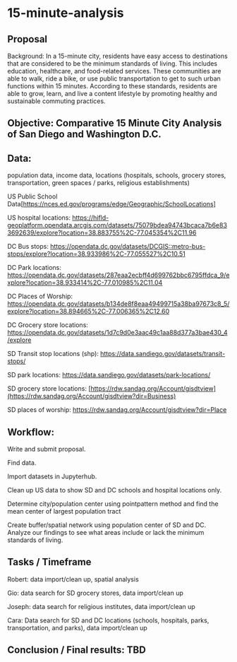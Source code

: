 # 15-minute-analysis

## Proposal

Background:  In a 15-minute city, residents have easy access to destinations that are considered to be the minimum standards of living. This includes education, healthcare, and food-related services. These communities are able to walk, ride a bike, or use public transportation to get to such urban functions within 15 minutes. According to these standards, residents are able to grow, learn, and live a content lifestyle by promoting healthy and sustainable commuting practices.

## Objective: Comparative 15 Minute City Analysis of San Diego and Washington D.C.

## Data:
population data, income data, locations (hospitals, schools, grocery stores, transportation, green spaces / parks, religious establishments)

US Public School Data[https://nces.ed.gov/programs/edge/Geographic/SchoolLocations]

US hospital locations: https://hifld-geoplatform.opendata.arcgis.com/datasets/75079bdea94743bcaca7b6e833692639/explore?location=38.883755%2C-77.045354%2C11.96

DC Bus stops: https://opendata.dc.gov/datasets/DCGIS::metro-bus-stops/explore?location=38.933986%2C-77.055527%2C10.51 

DC Park locations: https://opendata.dc.gov/datasets/287eaa2ecbff4d699762bbc6795ffdca_9/explore?location=38.933414%2C-77.010985%2C11.04

DC Places of Worship: https://opendata.dc.gov/datasets/b134de8f8eaa49499715a38ba97673c8_5/explore?location=38.894665%2C-77.006365%2C12.60

DC Grocery store locations: https://opendata.dc.gov/datasets/1d7c9d0e3aac49c1aa88d377a3bae430_4/explore

SD Transit stop locations (shp): https://data.sandiego.gov/datasets/transit-stops/

SD park locations: https://data.sandiego.gov/datasets/park-locations/

SD grocery store locations: [https://rdw.sandag.org/Account/gisdtview](https://rdw.sandag.org/Account/gisdtview?dir=Business)

SD places of worship: https://rdw.sandag.org/Account/gisdtview?dir=Place 


## Workflow: 
Write and submit proposal.

Find data.

Import datasets in Jupyterhub.

Clean up US data to show SD and DC schools and hospital locations only.

Determine city/population center using pointpattern method and find the mean center of largest population tract

Create buffer/spatial network using population center of SD and DC. Analyze our findings to see what areas include or lack the minimum standards of living.

## Tasks / Timeframe

Robert: data import/clean up, spatial analysis

Gio: data search for SD grocery stores, data import/clean up

Joseph: data search for religious institutes, data import/clean up

Cara: Data search for SD and DC locations (schools, hospitals, parks, transportation, and parks), data import/clean up


## Conclusion / Final results: TBD



